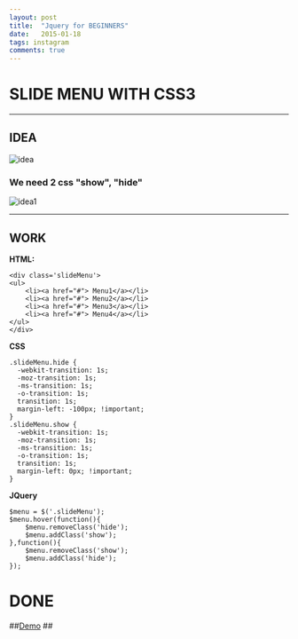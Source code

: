 ```yaml
---
layout: post
title:  "Jquery for BEGINNERS"
date:   2015-01-18
tags: instagram
comments: true
---
```


# **SLIDE MENU WITH CSS3** #

***

## IDEA ##

![idea](http://www.axure.com/c/attachments/forum/6-x-newbie-questions/1122d1349212362-want-menu-slide-out-page-mouseenter-mouse-out-sliding-menu.png)

### **We need 2 css "show", "hide"** ###
![idea1](http://i.imgur.com/47pPZY7.png)

***

## WORK ##

**HTML:**
    
	<div class='slideMenu'>
	<ul>
    	<li><a href="#"> Menu1</a></li>
        <li><a href="#"> Menu2</a></li>
        <li><a href="#"> Menu3</a></li>
        <li><a href="#"> Menu4</a></li>
    </ul>
	</div> 

**CSS**

	.slideMenu.hide {
	  -webkit-transition: 1s;
	  -moz-transition: 1s;
	  -ms-transition: 1s;
	  -o-transition: 1s;
	  transition: 1s;
	  margin-left: -100px; !important;
	}
	.slideMenu.show {
	  -webkit-transition: 1s;
	  -moz-transition: 1s;
	  -ms-transition: 1s;
	  -o-transition: 1s;
	  transition: 1s;
	  margin-left: 0px; !important;
	}

**JQuery**

	$menu = $('.slideMenu');
	$menu.hover(function(){ 
	    $menu.removeClass('hide');
	    $menu.addClass('show');
	},function(){	
		$menu.removeClass('show');
	    $menu.addClass('hide');
	});


# DONE #

##[Demo](http://jsfiddle.net/uLeo2wyf/) ##